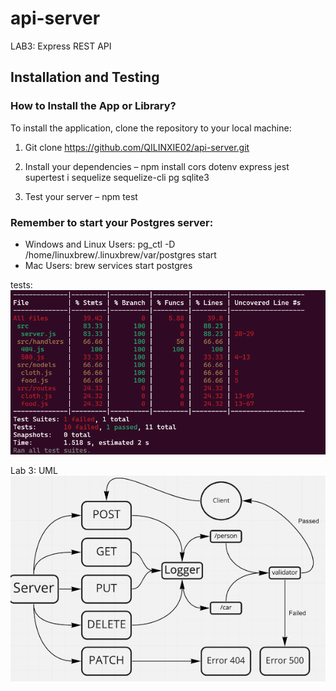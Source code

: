 # api-server
LAB3: Express REST API

## Installation and Testing

### How to Install the App or Library?

To install the application, clone the repository to your local machine:

1. Git clone [<https://github.com/QILINXIE02/api-server.git>](https://github.com/QILINXIE02/api-server.git)

2. Install your dependencies – npm install cors dotenv express jest supertest i sequelize sequelize-cli pg sqlite3

3. Test your server – npm test

### Remember to start your Postgres server:
- Windows and Linux Users: pg_ctl -D /home/linuxbrew/.linuxbrew/var/postgres start
- Mac Users: brew services start postgres

tests: ![alt text](image-1.png)

Lab 3: UML
![alt text](image.png)
